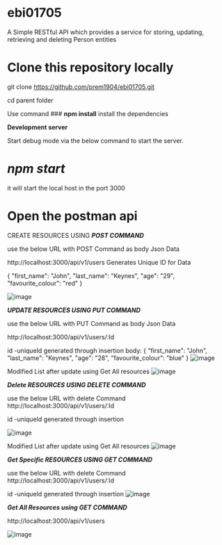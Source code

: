 # ebi01705
A Simple RESTful API which provides a service for storing, updating,
retrieving and deleting Person entities

# Clone this repository locally

git clone https://github.com/prem1904/ebi01705.git

cd parent folder 

Use command  ### **npm install**
install the dependencies 

**Development server**

Start debug mode
via the below command to start the server.

# ***npm start***  

it will start the local host in the port 3000 

# Open the postman api 

CREATE RESOURCES USING ***POST COMMAND***

use the below URL  with POST Command  as body Json Data

http://localhost:3000/api/v1/users  Generates Unique ID for Data


 {
 "first_name": "John",
 "last_name": "Keynes",
 "age": "29",
 "favourite_colour": "red"
 }


![image](https://user-images.githubusercontent.com/13142257/107215780-c66e6f00-6a31-11eb-8136-39d145aa946a.png)

***UPDATE RESOURCES USING PUT COMMAND***

use the below URL  with PUT Command  as body Json Data

http://localhost:3000/api/v1/users/:Id

id -uniqueId generated through insertion
body:
 {
 "first_name": "John",
 "last_name": "Keynes",
 "age": "28",
 "favourite_colour": "blue"
 }
 ![image](https://user-images.githubusercontent.com/13142257/107217368-151d0880-6a34-11eb-8934-b213a6756e7c.png)
 
 Modified List after update using Get All resources
 ![image](https://user-images.githubusercontent.com/13142257/107217582-5f05ee80-6a34-11eb-968f-f905d51cc848.png)
 
***Delete RESOURCES USING DELETE COMMAND***

use the below URL  with delete Command  
http://localhost:3000/api/v1/users/:Id

id -uniqueId generated through insertion

![image](https://user-images.githubusercontent.com/13142257/107217694-8a88d900-6a34-11eb-89dd-d974506cfd8e.png)

 Modified List after update using Get All resources
 ![image](https://user-images.githubusercontent.com/13142257/107217807-b906b400-6a34-11eb-8ca6-6aefd468da29.png)

***Get Specific RESOURCES USING GET COMMAND***

use the below URL  with delete Command  
http://localhost:3000/api/v1/users/:Id

id -uniqueId generated through insertion
![image](https://user-images.githubusercontent.com/13142257/107217134-c0798d80-6a33-11eb-8790-23deea4ed8f0.png)

***Get All Resources using GET COMMAND***

http://localhost:3000/api/v1/users

![image](https://user-images.githubusercontent.com/13142257/107217012-945e0c80-6a33-11eb-8dde-ae2fb4afb655.png)
